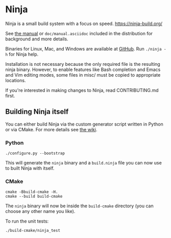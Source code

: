 # Ninja

Ninja is a small build system with a focus on speed.
https://ninja-build.org/

See [the manual](https://ninja-build.org/manual.html) or
`doc/manual.asciidoc` included in the distribution for background
and more details.

Binaries for Linux, Mac, and Windows are available at
  [GitHub](https://github.com/ninja-build/ninja/releases).
Run `./ninja -h` for Ninja help.

Installation is not necessary because the only required file is the
resulting ninja binary. However, to enable features like Bash
completion and Emacs and Vim editing modes, some files in misc/ must be
copied to appropriate locations.

If you're interested in making changes to Ninja, read CONTRIBUTING.md first.

## Building Ninja itself

You can either build Ninja via the custom generator script written in Python or
via CMake. For more details see
[the wiki](https://github.com/ninja-build/ninja/wiki).

### Python

```
./configure.py --bootstrap
```

This will generate the `ninja` binary and a `build.ninja` file you can now use
to built Ninja with itself.

### CMake

```
cmake -Bbuild-cmake -H.
cmake --build build-cmake
```

The `ninja` binary will now be inside the `build-cmake` directory (you can
choose any other name you like).

To run the unit tests:

```
./build-cmake/ninja_test
```
